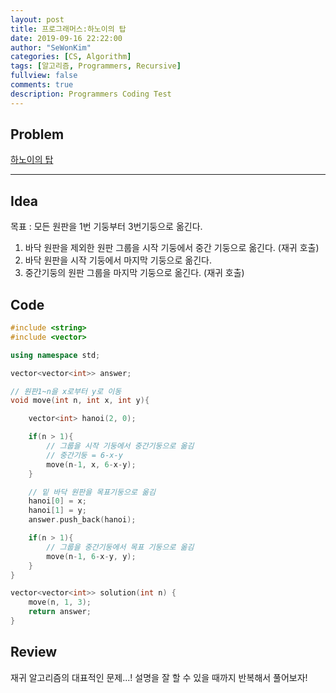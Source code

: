 ```yaml
---
layout: post
title: 프로그래머스:하노이의 탑
date: 2019-09-16 22:22:00
author: "SeWonKim"
categories: [CS, Algorithm]
tags: [알고리즘, Programmers, Recursive]
fullview: false
comments: true
description: Programmers Coding Test
---
```


## Problem

[하노이의 탑](https://programmers.co.kr/learn/courses/30/lessons/12946)

---

## Idea

목표 : 모든 원판을 1번 기둥부터 3번기둥으로 옮긴다.

1. 바닥 원판을 제외한 원판 그룹을 시작 기둥에서 중간 기둥으로 옮긴다. (재귀 호출)
2. 바닥 원판을 시작 기둥에서 마지막 기둥으로 옮긴다.
3. 중간기둥의 원판 그룹을 마지막 기둥으로 옮긴다. (재귀 호출)

## Code

```cpp
#include <string>
#include <vector>

using namespace std;

vector<vector<int>> answer;

// 원판1~n을 x로부터 y로 이동
void move(int n, int x, int y){

    vector<int> hanoi(2, 0);

    if(n > 1){
        // 그룹을 시작 기둥에서 중간기둥으로 옮김
        // 중간기둥 = 6-x-y
        move(n-1, x, 6-x-y);
    }

    // 밑 바닥 원판을 목표기둥으로 옮김
    hanoi[0] = x;
    hanoi[1] = y;
    answer.push_back(hanoi);

    if(n > 1){
        // 그룹을 중간기둥에서 목표 기둥으로 옮김
        move(n-1, 6-x-y, y);
    }
}

vector<vector<int>> solution(int n) {
    move(n, 1, 3);
    return answer;
}
```

## Review

재귀 알고리즘의 대표적인 문제...! 설명을 잘 할 수 있을 때까지 반복해서 풀어보자!
